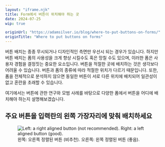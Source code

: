 ```yaml
---
layout: "iframe.njk"
title: Form에서 버튼이 위치해야 하는 곳
date: 2024-07-25
wip: true

originUrl: "https://adamsilver.io/blog/where-to-put-buttons-on-forms/"
originTitle: "Where to put buttons on forms"
---
```


버튼 배치는 종종 무시되거나 디자인적인 측면만 우선시 되는 경우가 있습니다.
하지만 버튼 배치는 폼의 사용성을 크게 향상 시킬수도 혹은 망칠 수도 있으며, 이러한 폼은 사용자 경험을 결정짓는 중요한 요소입니다.
버튼을 적절한 곳에 배치하는 것은 생각보다 어려울 수 있습니다. 버튼과 폼의 종류에 따라 적절한 위치가 다르기 때문입니다.
또한, 폼을 전체적으로 분석하지 않으면 동일한 버튼이 서로 다른 위치에 배치되어 일관성이 없고 혼란을 초래할 수 있습니다.

여기에서는 버튼에 관한 연구와 모범 사례를 바탕으로 다양한 폼에서 버튼을 어디에 배치해야 하는지 설명해보겠습니다.

## 주요 버튼을 입력란의 왼쪽 가장자리에 맞춰 배치하세요
<figure>
<img src="/assets/images/where-to-put-buttons-on-forms/alignment.png" alt="Left: a right aligned button (not recommended). Right: a left aligned button (good)." />
<figcaption>왼쪽: 오른쪽 정렬된 버튼 (비추천). 오른쪽: 왼쪽 정렬된 버튼 (좋음).</figcaption>
</figure>
